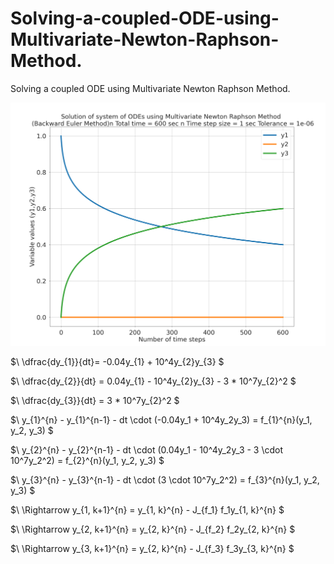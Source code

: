 # Solving-a-coupled-ODE-using-Multivariate-Newton-Raphson-Method.
Solving a coupled ODE using Multivariate Newton Raphson Method.


![](https://github.com/DrAliSeif/Solving-a-coupled-ODE-using-Multivariate-Newton-Raphson-Method./blob/main/plot.png)

$\ \dfrac{dy_{1}}{dt}= -0.04y_{1} + 10^4y_{2}y_{3} \$

$\ \dfrac{dy_{2}}{dt} = 0.04y_{1} - 10^4y_{2}y_{3} - 3 * 10^7y_{2}^2 \$

$\ \dfrac{dy_{3}}{dt} = 3 * 10^7y_{2}^2 \$



$\ y_{1}^{n} - y_{1}^{n-1}  - dt \cdot (-0.04y_1 + 10^4y_2y_3) = f_{1}^{n}(y_1, y_2, y_3) \$

$\ y_{2}^{n} - y_{2}^{n-1} - dt \cdot (0.04y_1 - 10^4y_2y_3 - 3 \cdot 10^7y_2^2) = f_{2}^{n}(y_1, y_2, y_3) \$

$\ y_{3}^{n} - y_{3}^{n-1} - dt \cdot (3 \cdot 10^7y_2^2) = f_{3}^{n}(y_1, y_2, y_3) \$


$\ \Rightarrow y_{1, k+1}^{n} = y_{1, k}^{n} - J_{f_1} f_1y_{1, k}^{n} \$

$\ \Rightarrow y_{2, k+1}^{n} = y_{2, k}^{n} - J_{f_2} f_2y_{2, k}^{n} \$

$\ \Rightarrow y_{3, k+1}^{n} = y_{2, k}^{n} - J_{f_3} f_3y_{3, k}^{n} \$
